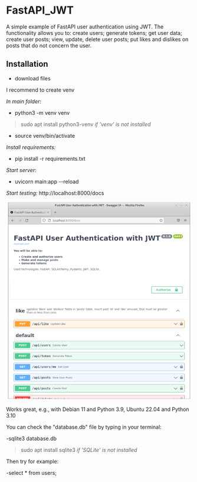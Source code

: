 # FastAPI_JWT
A simple example of FastAPI user authentication using JWT. The functionality allows you to: create users; generate tokens; get user data; create user posts; view, update, delete user posts; put likes and dislikes on posts that do not concern the user.

## Installation
- download files 

I recommend to create venv

*In main folder:*
- python3 -m venv venv
> sudo apt install python3-venv *if 'venv' is not installed*
- source venv/bin/activate

*Install requirements:*
- pip install -r requirements.txt

*Start server:*
- uvicorn main:app --reload

*Start testing:*
http://localhost:8000/docs

![alt text](https://github.com/evgrmn/FastAPI_JWT/blob/main/pic.png?raw=true)

Works great, e.g., with Debian 11 and Python 3.9, Ubuntu 22.04 and Python 3.10

You can check the "database.db" file by typing in your terminal:

-sqlite3 database.db
> sudo apt install sqlite3 *if 'SQLite' is not installed*

Then try for example:

-select * from users;




